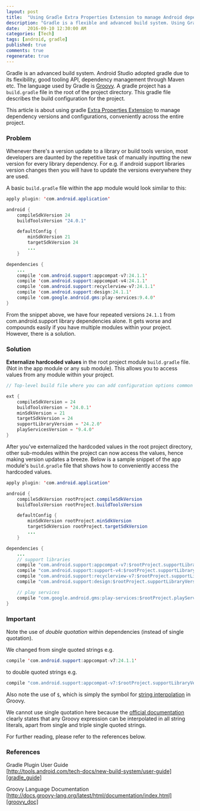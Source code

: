```yaml
---
layout: post
title:  "Using Gradle Extra Properties Extension to manage Android dependencies version"
description: "Gradle is a flexible and advanced build system. Using Gradle Extra property we can conveniently manage Android dependencies, SDK and buildTools version"
date:   2016-09-10 12:30:00 AM
categories: [Tech]
tags: [android, gradle]
published: true
comments: true
regenerate: true
---
```


Gradle is an advanced build system. Android Studio adopted gradle due to its flexibility, good tooling API, dependency management through Maven etc. The language used by Gradle is [Groovy][groovy_site]. A gradle project has a ```build.gradle``` file in the root of the project directory. This gradle file describes the build configuration for the project.

This article is about using gradle [Extra Properties Extension][extra_properties_extension] to manage dependency versions and configurations, conveniently across the entire project.


### Problem

Whenever there's a version update to a library or build tools version, most developers are daunted by the repetitive task of manually inputting the new version for every library dependency. For e.g. if android support libraries version changes then you will have to update the versions everywhere they are used.

A basic ```build.gradle``` file within the app module would look similar to this:

```java
apply plugin: 'com.android.application'

android {
    compileSdkVersion 24
    buildToolsVersion "24.0.1"

    defaultConfig {
        minSdkVersion 21
        targetSdkVersion 24
        ...
    }

dependencies {
    ...
    compile 'com.android.support:appcompat-v7:24.1.1'
    compile 'com.android.support:appcompat-v4:24.1.1'
    compile 'com.android.support:recyclerview-v7:24.1.1'
    compile 'com.android.support:design:24.1.1'
    compile 'com.google.android.gms:play-services:9.4.0'
}
```

From the snippet above, we have four repeated versions ```24.1.1``` from com.android.support library dependencies alone. It gets worse and compounds easily if you have multiple modules within your project. However, there is a solution.

### Solution

**Externalize hardcoded values** in the root project module ```build.gradle``` file. (Not in the app module or any sub module). This allows you to access values from any module within your project.

```java
// Top-level build file where you can add configuration options common to all sub-projects/modules.

ext {
    compileSdkVersion = 24
    buildToolsVersion = '24.0.1'
    minSdkVersion = 21
    targetSdkVersion = 24
    supportLibraryVersion = '24.2.0'
    playServicesVersion = '9.4.0'
}
```

After you've externalized the hardcoded values in the root project directory, other sub-modules within the project can now access the values, hence making version updates a breeze. Below is a sample snippet of the app module's ```build.gradle``` file that shows how to conveniently access the hardcoded values.

```java
apply plugin: 'com.android.application'

android {
    compileSdkVersion rootProject.compileSdkVersion
    buildToolsVersion rootProject.buildToolsVersion

    defaultConfig {
        minSdkVersion rootProject.minSdkVersion
        targetSdkVersion rootProject.targetSdkVersion
        ...
    }

dependencies {
    ...
    // support libraries
    compile "com.android.support:appcompat-v7:$rootProject.supportLibraryVersion"
    compile "com.android.support:support-v4:$rootProject.supportLibraryVersion"
    compile "com.android.support:recyclerview-v7:$rootProject.supportLibraryVersion"
    compile "com.android.support:design:$rootProject.supportLibraryVersion"

    // play services
    compile "com.google.android.gms:play-services:$rootProject.playServicesVersion"
}
```

### Important

Note the use of *double quotation* within dependencies (instead of single quotation).

We changed from single quoted strings e.g.

```java
compile 'com.android.support:appcompat-v7:24.1.1'
```

to double quoted strings e.g.

```java
compile "com.android.support:appcompat-v7:$rootProject.supportLibraryVersion"
```

Also note the use of ```$```, which is simply the symbol for [string interpolation][groovy_interpolation] in Groovy.

We cannot use single quotation here because the [official documentation][groovy_interpolation] clearly states that any Groovy expression can be interpolated in all string literals, apart from single and triple single quoted strings.

For further reading, please refer to the references below.

### References

Gradle Plugin User Guide  
[http://tools.android.com/tech-docs/new-build-system/user-guide][gradle_guide]  

Groovy Language Documentation  
[http://docs.groovy-lang.org/latest/html/documentation/index.html][groovy_doc]







[gradle_guide]: http://tools.android.com/tech-docs/new-build-system/user-guide
[groovy_interpolation]: http://docs.groovy-lang.org/latest/html/documentation/index.html#_string_interpolation
[groovy_doc]: http://docs.groovy-lang.org/latest/html/documentation/index.html
[groovy_site]: http://groovy-lang.org/
[extra_properties_extension]: https://docs.gradle.org/current/dsl/org.gradle.api.plugins.ExtraPropertiesExtension.html
